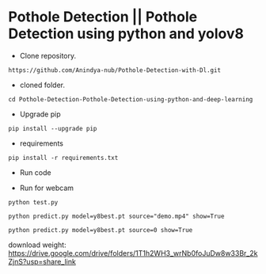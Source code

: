 # Pothole Detection || Pothole Detection using python and yolov8


- Clone repository.
```
https://github.com/Anindya-nub/Pothole-Detection-with-Dl.git
```
- cloned folder.
```
cd Pothole-Detection-Pothole-Detection-using-python-and-deep-learning

```
- Upgrade pip 
```
pip install --upgrade pip
```
- requirements
```
pip install -r requirements.txt
```
- Run code

 - Run for webcam
 
`python test.py`

`python predict.py model=y8best.pt source="demo.mp4" show=True`

`python predict.py model=y8best.pt source=0 show=True`


download weight: https://drive.google.com/drive/folders/1T1h2WH3_wrNb0foJuDw8w33Br_2kZjnS?usp=share_link
